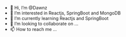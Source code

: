 - 👋 Hi, I’m @Dawnz
- 👀 I’m interested in Reactjs, SpringBoot and MongoDB
- 🌱 I’m currently learning Reactjs and SpringBoot
- 💞️ I’m looking to collaborate on ...
- 📫 How to reach me ...

<!---
Dawnz/Dawnz is a ✨ special ✨ repository because its `README.md` (this file) appears on your GitHub profile.
You can click the Preview link to take a look at your changes.
--->
